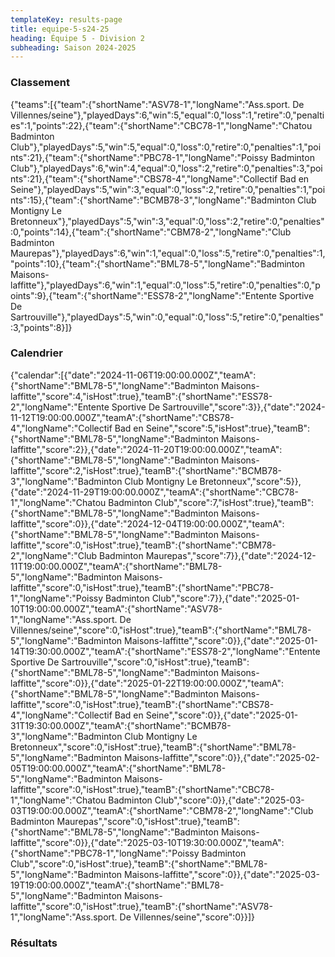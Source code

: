 ```yaml
---
templateKey: results-page
title: equipe-5-s24-25
heading: Équipe 5 - Division 2
subheading: Saison 2024-2025
---
```

### Classement

<teamranking>{"teams":[{"team":{"shortName":"ASV78-1","longName":"Ass.sport. De Villennes/seine"},"playedDays":6,"win":5,"equal":0,"loss":1,"retire":0,"penalties":1,"points":22},{"team":{"shortName":"CBC78-1","longName":"Chatou Badminton Club"},"playedDays":5,"win":5,"equal":0,"loss":0,"retire":0,"penalties":1,"points":21},{"team":{"shortName":"PBC78-1","longName":"Poissy Badminton Club"},"playedDays":6,"win":4,"equal":0,"loss":2,"retire":0,"penalties":3,"points":21},{"team":{"shortName":"CBS78-4","longName":"Collectif Bad en Seine"},"playedDays":5,"win":3,"equal":0,"loss":2,"retire":0,"penalties":1,"points":15},{"team":{"shortName":"BCMB78-3","longName":"Badminton Club Montigny Le Bretonneux"},"playedDays":5,"win":3,"equal":0,"loss":2,"retire":0,"penalties":0,"points":14},{"team":{"shortName":"CBM78-2","longName":"Club Badminton Maurepas"},"playedDays":6,"win":1,"equal":0,"loss":5,"retire":0,"penalties":1,"points":10},{"team":{"shortName":"BML78-5","longName":"Badminton Maisons-laffitte"},"playedDays":6,"win":1,"equal":0,"loss":5,"retire":0,"penalties":0,"points":9},{"team":{"shortName":"ESS78-2","longName":"Entente Sportive De Sartrouville"},"playedDays":5,"win":0,"equal":0,"loss":5,"retire":0,"penalties":3,"points":8}]}</teamranking>

### Calendrier

<teamcalendar>{"calendar":[{"date":"2024-11-06T19:00:00.000Z","teamA":{"shortName":"BML78-5","longName":"Badminton Maisons-laffitte","score":4,"isHost":true},"teamB":{"shortName":"ESS78-2","longName":"Entente Sportive De Sartrouville","score":3}},{"date":"2024-11-12T19:00:00.000Z","teamA":{"shortName":"CBS78-4","longName":"Collectif Bad en Seine","score":5,"isHost":true},"teamB":{"shortName":"BML78-5","longName":"Badminton Maisons-laffitte","score":2}},{"date":"2024-11-20T19:00:00.000Z","teamA":{"shortName":"BML78-5","longName":"Badminton Maisons-laffitte","score":2,"isHost":true},"teamB":{"shortName":"BCMB78-3","longName":"Badminton Club Montigny Le Bretonneux","score":5}},{"date":"2024-11-29T19:00:00.000Z","teamA":{"shortName":"CBC78-1","longName":"Chatou Badminton Club","score":7,"isHost":true},"teamB":{"shortName":"BML78-5","longName":"Badminton Maisons-laffitte","score":0}},{"date":"2024-12-04T19:00:00.000Z","teamA":{"shortName":"BML78-5","longName":"Badminton Maisons-laffitte","score":0,"isHost":true},"teamB":{"shortName":"CBM78-2","longName":"Club Badminton Maurepas","score":7}},{"date":"2024-12-11T19:00:00.000Z","teamA":{"shortName":"BML78-5","longName":"Badminton Maisons-laffitte","score":0,"isHost":true},"teamB":{"shortName":"PBC78-1","longName":"Poissy Badminton Club","score":7}},{"date":"2025-01-10T19:00:00.000Z","teamA":{"shortName":"ASV78-1","longName":"Ass.sport. De Villennes/seine","score":0,"isHost":true},"teamB":{"shortName":"BML78-5","longName":"Badminton Maisons-laffitte","score":0}},{"date":"2025-01-14T19:30:00.000Z","teamA":{"shortName":"ESS78-2","longName":"Entente Sportive De Sartrouville","score":0,"isHost":true},"teamB":{"shortName":"BML78-5","longName":"Badminton Maisons-laffitte","score":0}},{"date":"2025-01-22T19:00:00.000Z","teamA":{"shortName":"BML78-5","longName":"Badminton Maisons-laffitte","score":0,"isHost":true},"teamB":{"shortName":"CBS78-4","longName":"Collectif Bad en Seine","score":0}},{"date":"2025-01-31T19:30:00.000Z","teamA":{"shortName":"BCMB78-3","longName":"Badminton Club Montigny Le Bretonneux","score":0,"isHost":true},"teamB":{"shortName":"BML78-5","longName":"Badminton Maisons-laffitte","score":0}},{"date":"2025-02-05T19:00:00.000Z","teamA":{"shortName":"BML78-5","longName":"Badminton Maisons-laffitte","score":0,"isHost":true},"teamB":{"shortName":"CBC78-1","longName":"Chatou Badminton Club","score":0}},{"date":"2025-03-03T19:00:00.000Z","teamA":{"shortName":"CBM78-2","longName":"Club Badminton Maurepas","score":0,"isHost":true},"teamB":{"shortName":"BML78-5","longName":"Badminton Maisons-laffitte","score":0}},{"date":"2025-03-10T19:30:00.000Z","teamA":{"shortName":"PBC78-1","longName":"Poissy Badminton Club","score":0,"isHost":true},"teamB":{"shortName":"BML78-5","longName":"Badminton Maisons-laffitte","score":0}},{"date":"2025-03-19T19:00:00.000Z","teamA":{"shortName":"BML78-5","longName":"Badminton Maisons-laffitte","score":0,"isHost":true},"teamB":{"shortName":"ASV78-1","longName":"Ass.sport. De Villennes/seine","score":0}}]}</teamcalendar>

### Résultats